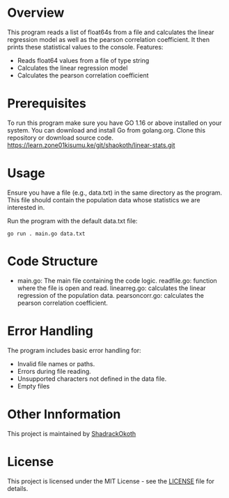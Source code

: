 
# Overview

This program reads a list of float64s from a file and calculates the linear regression model as well as the pearson correlation coefficient. It then prints these statistical values to the console.
Features:

* Reads float64 values from a file of type string
* Calculates the linear regression model
* Calculates the pearson correlation coefficient

# Prerequisites

To run this program make sure you have GO 1.16 or above installed on your system. You can download and install Go from golang.org.
Clone this repository or download source code. https://learn.zone01kisumu.ke/git/shaokoth/linear-stats.git

# Usage

Ensure you have a file (e.g., data.txt) in the same directory as the program. This file should contain the population data whose statistics we are interested in.

Run the program with the default data.txt file: 
```
go run . main.go data.txt
```

# Code Structure

* main.go: The main file containing the code logic. readfile.go: function where the file is open and read. linearreg.go: calculates the linear regression of the population data. pearsoncorr.go: calculates the pearson correlation coefficient. 

# Error Handling

The program includes basic error handling for:

* Invalid file names or paths.
* Errors during file reading.
* Unsupported characters not defined in the data file.
* Empty files

# Other Innformation

This project is maintained by [ShadrackOkoth](https://github.com/shaokoth)

# License

This project is licensed under the MIT License - see the [LICENSE](LICENSE) file for details.